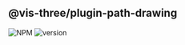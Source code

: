 ## @vis-three/plugin-path-drawing

<p>
   <img alt="NPM" src="https://img.shields.io/npm/l/@vis-three/plugin-path-drawing/module-shape?color=blue">
   <img alt="version" src="https://img.shields.io/npm/v/@vis-three/plugin-path-drawing/module-shape">
</p>
